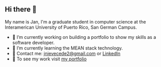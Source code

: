 ## Hi there 👋

My name is Jan, I'm a graduate student in computer science at the Interamerican University of Puerto Rico, San German Campus.

- 🔭 I’m currently working on building a portfolio to show my skills as a software developer.
- 🌱 I’m currently learning the MEAN stack technology.
- 📧 Contact me: jnievecede2@gmail.com or [LinkedIn](https://www.linkedin.com/in/jan-nieves-cedeño-1b3414228/)
- :briefcase: To see my work visit [my portfolio](https://jan-portfolio.github.io/static)


<!--
**JanNievesCedeno/jannievescedeno** is a ✨ _special_ ✨ repository because its `README.md` (this file) appears on your GitHub profile.

Here are some ideas to get you started:

- 👯 I’m looking to collaborate on ...
- 🤔 I’m looking for help with ...
- 💬 Ask me about ...
- 📫 How to reach me: ...
- 😄 Pronouns: ...
- ⚡ Fun fact: ...
-->
